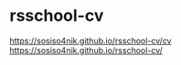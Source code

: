 # rsschool-cv

https://sosiso4nik.github.io/rsschool-cv/cv  
https://sosiso4nik.github.io/rsschool-cv/  
